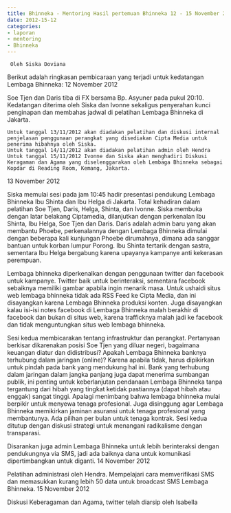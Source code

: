 ```yaml
---
title: Bhinneka - Mentoring Hasil pertemuan Bhinneka 12 - 15 November 2012 
date: 2012-15-12
categories:
- laporan
- mentoring
- Bhinneka
---
```


     Oleh Siska Doviana 

Berikut adalah ringkasan pembicaraan yang terjadi untuk kedatangan Lembaga Bhinneka:
12 November 2012

Soe Tjen dan Daris tiba di FX bersama Bp. Asyuner pada pukul 20:10. Kedatangan diterima oleh Siska dan Ivonne sekaligus penyerahan kunci penginapan dan membahas jadwal di pelatihan Lembaga Bhinneka di Jakarta.

    Untuk tanggal 13/11/2012 akan diadakan pelatihan dan diskusi internal penjelasan penggunaan perangkat yang disediakan Cipta Media untuk penerima hibahnya oleh Siska.
    Untuk tanggal 14/11/2012 akan diadakan pelatihan admin oleh Hendra
    Untuk tanggal 15/11/2012 Ivonne dan Siska akan menghadiri Diskusi Keragaman dan Agama yang diselenggarakan oleh Lembaga Bhinneka sebagai Kopdar di Reading Room, Kemang, Jakarta.

13 November 2012

Siska memulai sesi pada jam 10:45 hadir presentasi pendukung Lembaga Bhinneka Ibu Shinta dan Ibu Helga di Jakarta. Total kehadiran dalam pelatihan Soe Tjen, Daris, Helga, Shinta, dan Ivonne. Siska membuka dengan latar belakang Ciptamedia, dilanjutkan dengan perkenalan Ibu Shinta, Ibu Helga, Soe Tjen dan Daris. Daris adalah admin baru yang akan membantu Phoebe, perkenalannya dengan Lembaga Bhinneka dimulai dengan beberapa kali kunjungan Phoebe dirumahnya, dimana ada sanggar bantuan untuk korban lumpur Porong. Ibu Shinta tertarik dengan sastra, sementara Ibu Helga bergabung karena upayanya kampanye anti kekerasan perempuan.

Lembaga bhinneka diperkenalkan dengan penggunaan twitter dan facebook untuk kampanye. Twitter baik untuk berinteraksi, sementara facebook sebaiknya memiliki gambar apabila ingin menarik masa. Untuk ushaidi situs web lembaga bhinneka tidak ada RSS Feed ke Cipta Media, dan ini disayangkan karena Lembaga Bhinneka produksi konten. Juga disayangkan kalau isi-isi notes facebook di Lembaga Bhinneka malah berakhir di facebook dan bukan di situs web, karena trafficknya malah jadi ke facebook dan tidak menguntungkan situs web lembaga bhinneka.

Sesi kedua membicarakan tentang infrastruktur dan perangkat. Pertanyaan berkisar dikarenakan posisi Soe Tjen yang diluar negeri, bagaimana keuangan diatur dan didistribusi? Apakah Lembaga Bhinneka banknya terhubung dalam jaringan (online)? Karena apabila tidak, harus dipikirkan untuk pindah pada bank yang mendukung hal ini. Bank yang terhubung dalam jaringan dalam jangka panjang juga dapat menerima sumbangan publik, ini penting untuk keberlanjutan pendanaan Lembaga Bhinneka tanpa tergantung dari hibah yang tingkat ketidak pastiannya (dapat hibah atau enggak) sangat tinggi. Apalagi menimbang bahwa lembaga bhinneka mulai berpikir untuk menyewa tenaga profesional. Juga disinggung agar Lembaga Bhinneka memikirkan jaminan asuransi untuk tenaga profesional yang membantunya. Ada pilihan per bulan untuk tenaga kontrak. Sesi kedua ditutup dengan diskusi strategi untuk menangani radikalisme dengan transparasi.

Disarankan juga admin Lembaga Bhinneka untuk lebih berinteraksi dengan pendukungnya via SMS, jadi ada baiknya dana untuk komunikasi dipertimbangkan untuk diganti.
14 November 2012

Pelatihan administrasi oleh Hendra. Mempelajari cara memverifikasi SMS dan memasukkan kurang lebih 50 data untuk broadcast SMS Lembaga Bhinneka.
15 November 2012

Diskusi Keberagaman dan Agama, twitter telah diarsip oleh Isabella 
